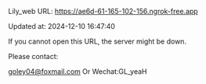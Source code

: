 Lily_web URL: https://ae6d-61-165-102-156.ngrok-free.app

Updated at: 2024-12-10 16:47:40

If you cannot open this URL, the server might be down.

Please contact: 

goley04@foxmail.com Or Wechat:GL_yeaH